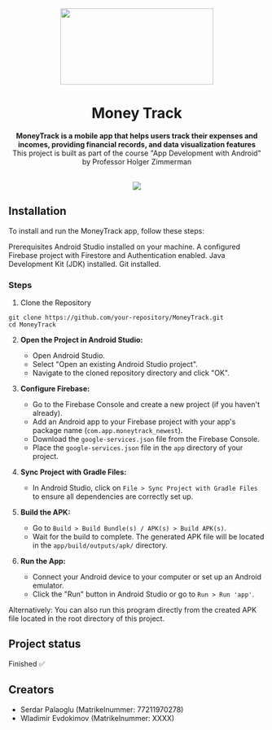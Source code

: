 <div align="center">
    <img src="https://upload.wikimedia.org/wikipedia/de/thumb/9/90/Hochschule_f%C3%BCr_Wirtschaft_und_Recht_Berlin_logo.svg/1200px-Hochschule_f%C3%BCr_Wirtschaft_und_Recht_Berlin_logo.svg.png?20090401201013" width="300" height="150">
</div>
<h1 align="center">Money Track</h1>
<p align="center"><strong>MoneyTrack is a mobile app that helps users track their expenses and incomes, providing financial records, and data visualization features</strong>
<br>This project is built as part of the course "App Development with Android" by Professor Holger Zimmerman</p>
<br/>
<div align="center"><img src="demo.gif"></img></div>

<h2>Installation</h2>

To install and run the MoneyTrack app, follow these steps:

Prerequisites
Android Studio installed on your machine.
A configured Firebase project with Firestore and Authentication enabled.
Java Development Kit (JDK) installed.
Git installed.

<h3>Steps</h3>

1. Clone the Repository
```
git clone https://github.com/your-repository/MoneyTrack.git
cd MoneyTrack
```

2. **Open the Project in Android Studio:**

   - Open Android Studio.
   - Select "Open an existing Android Studio project".
   - Navigate to the cloned repository directory and click "OK".

3. **Configure Firebase:**

   - Go to the Firebase Console and create a new project (if you haven't already).
   - Add an Android app to your Firebase project with your app's package name (`com.app.moneytrack_newest`).
   - Download the `google-services.json` file from the Firebase Console.
   - Place the `google-services.json` file in the `app` directory of your project.

4. **Sync Project with Gradle Files:**

   - In Android Studio, click on `File > Sync Project with Gradle Files` to ensure all dependencies are correctly set up.

5. **Build the APK:**

   - Go to `Build > Build Bundle(s) / APK(s) > Build APK(s)`.
   - Wait for the build to complete. The generated APK file will be located in the `app/build/outputs/apk/` directory.

6. **Run the App:**

   - Connect your Android device to your computer or set up an Android emulator.
   - Click the "Run" button in Android Studio or go to `Run > Run 'app'`.
  
Alternatively: You can also run this program directly from the created APK file located in the root directory of this project.


<h2>Project status</h2>
Finished ✅

<h2>Creators</h2>

- Serdar Palaoglu (Matrikelnummer: 77211970278)
- Wladimir Evdokimov (Matrikelnummer: XXXX)

